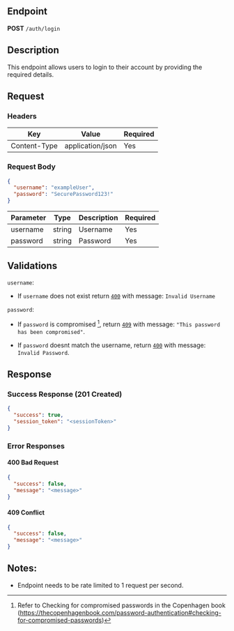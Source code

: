 ## Endpoint

**POST** `/auth/login`

## Description

This endpoint allows users to login to their account by providing the required details.

## Request

### Headers

| Key          | Value            | Required |
| ------------ | ---------------- | -------- |
| Content-Type | application/json | Yes      |

### Request Body

```json
{
  "username": "exampleUser",
  "password": "SecurePassword123!"
}
```

| Parameter | Type   | Description | Required |
| --------- | ------ | ----------- | -------- |
| username  | string | Username    | Yes      |
| password  | string | Password    | Yes      |

## Validations

`username`:

- If `username` does not exist return [`400`](#400-conflict) with message: `Invalid Username`

`password`:

- If `password` is compromised [^password], return [`409`](#409-conflict) with message: `"This password has been compromised"`.

- If `password` doesnt match the username, return [`400`](#400-bad-request) with message: `Invalid Password`.

## Response

### Success Response (201 Created)

```json
{
  "success": true,
  "session_token": "<sessionToken>"
}
```

### Error Responses

#### 400 Bad Request

```json
{
  "success": false,
  "message": "<message>"
}
```

#### 409 Conflict

```json
{
  "success": false,
  "message": "<message>"
}
```

## Notes:

- Endpoint needs to be rate limited to 1 request per second.

[^password]: Refer to Checking for compromised passwords in the Copenhagen book (https://thecopenhagenbook.com/password-authentication#checking-for-compromised-passwords)
